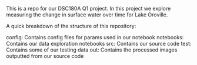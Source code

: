 This is a repo for our DSC180A Q1 project. In this project we explore measuring the change in surface water over time for Lake Oroville.

A quick breakdown of the structure of this repository:

config: Contains config files for params used in our notebook
notebooks: Contains our data exploration notebooks
src: Contains our source code
test: Contains some of our testing data
out: Contains the processed images outputted from our source code

